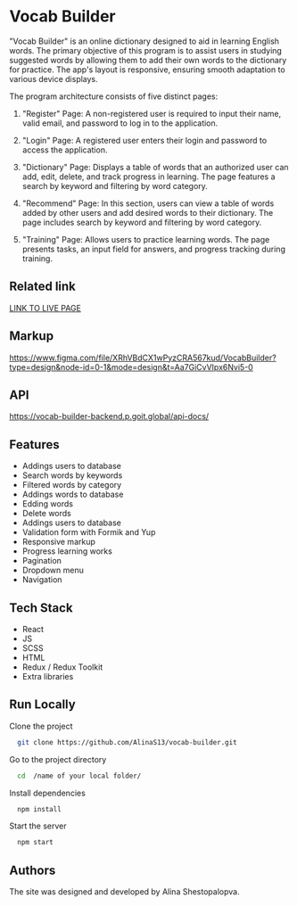 # Vocab Builder

"Vocab Builder" is an online dictionary designed to aid in learning English words. The primary objective of this program is to assist users in studying suggested words by allowing them to add their own words to the dictionary for practice. The app's layout is responsive, ensuring smooth adaptation to various device displays.

The program architecture consists of five distinct pages:

1. "Register" Page: A non-registered user is required to input their name, valid email, and password to log in to the application.

2. "Login" Page: A registered user enters their login and password to access the application.

3. "Dictionary" Page: Displays a table of words that an authorized user can add, edit, delete, and track progress in learning. The page features a search by keyword and filtering by word category.

4. "Recommend" Page: In this section, users can view a table of words added by other users and add desired words to their dictionary. The page includes search by keyword and filtering by word category.

5. "Training" Page: Allows users to practice learning words. The page presents tasks, an input field for answers, and progress tracking during training.

## Related link

[LINK TO LIVE PAGE](https://alinas13.github.io/vocab-builder/)

## Markup

https://www.figma.com/file/XRhVBdCX1wPyzCRA567kud/VocabBuilder?type=design&node-id=0-1&mode=design&t=Aa7GiCvVIpx6Nvi5-0

## API

https://vocab-builder-backend.p.goit.global/api-docs/

## Features

- Addings users to database
- Search words by keywords
- Filtered words by category
- Addings words to database
- Edding words
- Delete words
- Addings users to database
- Validation form with Formik and Yup
- Responsive markup
- Progress learning works
- Pagination
- Dropdown menu
- Navigation

## Tech Stack

- React
- JS
- SCSS
- HTML
- Redux / Redux Toolkit
- Extra libraries

## Run Locally

Clone the project

```bash
  git clone https://github.com/AlinaS13/vocab-builder.git
```

Go to the project directory

```bash
  cd  /name of your local folder/
```

Install dependencies

```bash
  npm install
```

Start the server

```bash
  npm start
```

## Authors

The site was designed and developed by Alina Shestopalopva.
